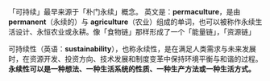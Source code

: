 「可持续」最早来源于「朴门永续」概念。
英文是：**permaculture**，是由 **permanent**（永续的）与 **agriculture**（农业）组成的单词，也可以被称作永续生活设计、永恒农业或永耕。像「食物链」那样形成了一个「能量链」，「资源链」


可持续性（英语：**sustainability**），也称永续性，是在满足人类需求与未来发展时，在资源开发、投资方向、技术发展和制度变革中保持环境平衡与和谐的过程。**永续性可以是一种想法、一种生活系统的性质、一种生产方法或一种生活方式。**
